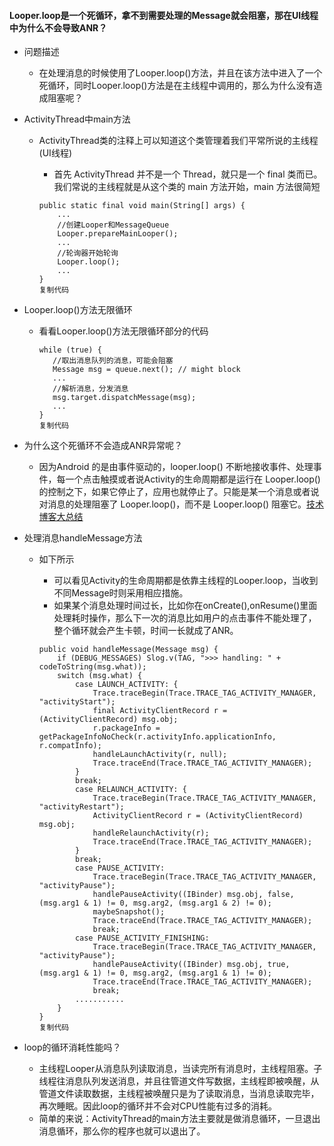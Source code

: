 ####  Looper.loop是一个死循环，拿不到需要处理的Message就会阻塞，那在UI线程中为什么不会导致ANR？

- 问题描述 

  - 在处理消息的时候使用了Looper.loop()方法，并且在该方法中进入了一个死循环，同时Looper.loop()方法是在主线程中调用的，那么为什么没有造成阻塞呢？

- ActivityThread中main方法 

  - ActivityThread类的注释上可以知道这个类管理着我们平常所说的主线程(UI线程) 

    - 首先 ActivityThread 并不是一个 Thread，就只是一个 final 类而已。我们常说的主线程就是从这个类的 main 方法开始，main 方法很简短

    ```
    public static final void main(String[] args) {
        ...
        //创建Looper和MessageQueue
        Looper.prepareMainLooper();
        ...
        //轮询器开始轮询
        Looper.loop();
        ...
    }
    复制代码
    ```

- Looper.loop()方法无限循环 

  - 看看Looper.loop()方法无限循环部分的代码

    ```
    while (true) {
       //取出消息队列的消息，可能会阻塞
       Message msg = queue.next(); // might block
       ...
       //解析消息，分发消息
       msg.target.dispatchMessage(msg);
       ...
    }
    复制代码
    ```

- 为什么这个死循环不会造成ANR异常呢？ 

  - 因为Android 的是由事件驱动的，looper.loop() 不断地接收事件、处理事件，每一个点击触摸或者说Activity的生命周期都是运行在 Looper.loop() 的控制之下，如果它停止了，应用也就停止了。只能是某一个消息或者说对消息的处理阻塞了 Looper.loop()，而不是 Looper.loop() 阻塞它。[技术博客大总结](https://github.com/yangchong211/YCBlogs)

- 处理消息handleMessage方法 

  - 如下所示 

    - 可以看见Activity的生命周期都是依靠主线程的Looper.loop，当收到不同Message时则采用相应措施。
    - 如果某个消息处理时间过长，比如你在onCreate(),onResume()里面处理耗时操作，那么下一次的消息比如用户的点击事件不能处理了，整个循环就会产生卡顿，时间一长就成了ANR。

    ```
    public void handleMessage(Message msg) {
        if (DEBUG_MESSAGES) Slog.v(TAG, ">>> handling: " + codeToString(msg.what));
        switch (msg.what) {
            case LAUNCH_ACTIVITY: {
                Trace.traceBegin(Trace.TRACE_TAG_ACTIVITY_MANAGER, "activityStart");
                final ActivityClientRecord r = (ActivityClientRecord) msg.obj;
                r.packageInfo = getPackageInfoNoCheck(r.activityInfo.applicationInfo, r.compatInfo);
                handleLaunchActivity(r, null);
                Trace.traceEnd(Trace.TRACE_TAG_ACTIVITY_MANAGER);
            }
            break;
            case RELAUNCH_ACTIVITY: {
                Trace.traceBegin(Trace.TRACE_TAG_ACTIVITY_MANAGER, "activityRestart");
                ActivityClientRecord r = (ActivityClientRecord) msg.obj;
                handleRelaunchActivity(r);
                Trace.traceEnd(Trace.TRACE_TAG_ACTIVITY_MANAGER);
            }
            break;
            case PAUSE_ACTIVITY:
                Trace.traceBegin(Trace.TRACE_TAG_ACTIVITY_MANAGER, "activityPause");
                handlePauseActivity((IBinder) msg.obj, false, (msg.arg1 & 1) != 0, msg.arg2, (msg.arg1 & 2) != 0);
                maybeSnapshot();
                Trace.traceEnd(Trace.TRACE_TAG_ACTIVITY_MANAGER);
                break;
            case PAUSE_ACTIVITY_FINISHING:
                Trace.traceBegin(Trace.TRACE_TAG_ACTIVITY_MANAGER, "activityPause");
                handlePauseActivity((IBinder) msg.obj, true, (msg.arg1 & 1) != 0, msg.arg2, (msg.arg1 & 1) != 0);
                Trace.traceEnd(Trace.TRACE_TAG_ACTIVITY_MANAGER);
                break;
            ...........
        }
    }
    复制代码
    ```

- loop的循环消耗性能吗？ 

  - 主线程Looper从消息队列读取消息，当读完所有消息时，主线程阻塞。子线程往消息队列发送消息，并且往管道文件写数据，主线程即被唤醒，从管道文件读取数据，主线程被唤醒只是为了读取消息，当消息读取完毕，再次睡眠。因此loop的循环并不会对CPU性能有过多的消耗。
  - 简单的来说：ActivityThread的main方法主要就是做消息循环，一旦退出消息循环，那么你的程序也就可以退出了。